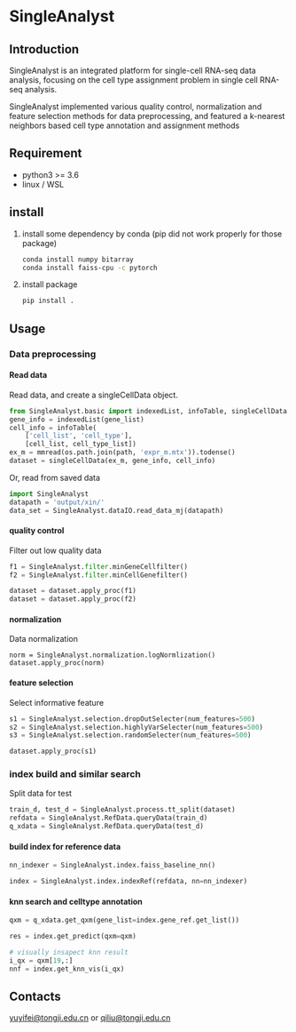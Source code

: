 # SingleAnalyst

## Introduction
SingleAnalyst is an integrated platform for single-cell RNA-seq data analysis,
focusing on the cell type assignment problem in single cell RNA-seq analysis.

SingleAnalyst implemented various quality control, normalization and feature selection methods
for data preprocessing, and featured a k-nearest neighbors based cell type annotation and assignment methods 

 
## Requirement
* python3 >= 3.6
* linux / WSL

## install
1. install some dependency by conda (pip did not work properly for those package)
    ```sh
    conda install numpy bitarray
    conda install faiss-cpu -c pytorch
    ```
2. install package
    ```sh
    pip install .
    ```

## Usage
### Data preprocessing
#### Read data

Read data, and create a singleCellData object.
```python
from SingleAnalyst.basic import indexedList, infoTable, singleCellData
gene_info = indexedList(gene_list)
cell_info = infoTable(
    ['cell_list', 'cell_type'],
    [cell_list, cell_type_list])
ex_m = mmread(os.path.join(path, 'expr_m.mtx')).todense()
dataset = singleCellData(ex_m, gene_info, cell_info)
```

Or, read from saved data
```python
import SingleAnalyst
datapath = 'output/xin/'
data_set = SingleAnalyst.dataIO.read_data_mj(datapath)
```
#### quality control
Filter out low quality data
```python
f1 = SingleAnalyst.filter.minGeneCellfilter()
f2 = SingleAnalyst.filter.minCellGenefilter()

dataset = dataset.apply_proc(f1)
dataset = dataset.apply_proc(f2)
```

#### normalization
Data normalization
```
norm = SingleAnalyst.normalization.logNormlization()
dataset.apply_proc(norm)
```

#### feature selection
Select informative feature
```python
s1 = SingleAnalyst.selection.dropOutSelecter(num_features=500)
s2 = SingleAnalyst.selection.highlyVarSelecter(num_features=500)
s3 = SingleAnalyst.selection.randomSelecter(num_features=500)

dataset.apply_proc(s1)
```

### index build and similar search
Split data for test
```python
train_d, test_d = SingleAnalyst.process.tt_split(dataset)
refdata = SingleAnalyst.RefData.queryData(train_d)
q_xdata = SingleAnalyst.RefData.queryData(test_d)
```

#### build index for reference data
```python
nn_indexer = SingleAnalyst.index.faiss_baseline_nn()

index = SingleAnalyst.index.indexRef(refdata, nn=nn_indexer)
```

#### knn search and celltype annotation
```python
qxm = q_xdata.get_qxm(gene_list=index.gene_ref.get_list())

res = index.get_predict(qxm=qxm)

# visually insapect knn result  
i_qx = qxm[19,:]
nnf = index.get_knn_vis(i_qx)
```


## Contacts
yuyifei@tongji.edu.cn or qiliu@tongji.edu.cn
